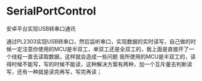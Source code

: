 # SerialPortControl
安卓平台实现USB转串口通讯

通过PL2303实现USB转串口，然后监听串口，实现数据的实时读写，自己做的时候一定注意你使用的MCU是半双工，单双工还是全双工的，我上面是直接开了一个线程一直去读取数据，这样就会造成一些问题
我所使用的MCU是半双工的，读得时候不能写，写的时候不能读，这种解决方案有两种，加一个互斥量去判断读写，还有一种就是读完再写，写完再读；
